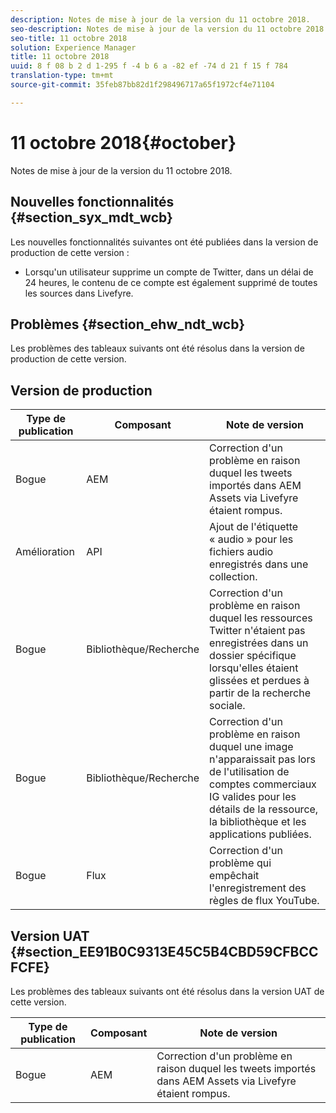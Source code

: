 ```yaml
---
description: Notes de mise à jour de la version du 11 octobre 2018.
seo-description: Notes de mise à jour de la version du 11 octobre 2018.
seo-title: 11 octobre 2018
solution: Experience Manager
title: 11 octobre 2018
uuid: 8 f 08 b 2 d 1-295 f -4 b 6 a -82 ef -74 d 21 f 15 f 784
translation-type: tm+mt
source-git-commit: 35feb87bb82d1f298496717a65f1972cf4e71104

---
```



# 11 octobre 2018{#october}

Notes de mise à jour de la version du 11 octobre 2018.

## Nouvelles fonctionnalités {#section_syx_mdt_wcb}

Les nouvelles fonctionnalités suivantes ont été publiées dans la version de production de cette version :

* Lorsqu&#39;un utilisateur supprime un compte de Twitter, dans un délai de 24 heures, le contenu de ce compte est également supprimé de toutes les sources dans Livefyre.

## Problèmes {#section_ehw_ndt_wcb}

Les problèmes des tableaux suivants ont été résolus dans la version de production de cette version.

## Version de production

| **Type de publication** | **Composant** | **Note de version** |
|---|---|---|
| Bogue | AEM | Correction d&#39;un problème en raison duquel les tweets importés dans AEM Assets via Livefyre étaient rompus. |
| Amélioration | API | Ajout de l&#39;étiquette « audio » pour les fichiers audio enregistrés dans une collection. |
| Bogue | Bibliothèque/Recherche | Correction d&#39;un problème en raison duquel les ressources Twitter n&#39;étaient pas enregistrées dans un dossier spécifique lorsqu&#39;elles étaient glissées et perdues à partir de la recherche sociale. |
| Bogue | Bibliothèque/Recherche | Correction d&#39;un problème en raison duquel une image n&#39;apparaissait pas lors de l&#39;utilisation de comptes commerciaux IG valides pour les détails de la ressource, la bibliothèque et les applications publiées. |
| Bogue | Flux | Correction d&#39;un problème qui empêchait l&#39;enregistrement des règles de flux YouTube. |

## Version UAT {#section_EE91B0C9313E45C5B4CBD59CFBCCFCFE}

Les problèmes des tableaux suivants ont été résolus dans la version UAT de cette version.

| **Type de publication** | **Composant** | **Note de version** |
|---|---|---|
| Bogue | AEM | Correction d&#39;un problème en raison duquel les tweets importés dans AEM Assets via Livefyre étaient rompus. |

